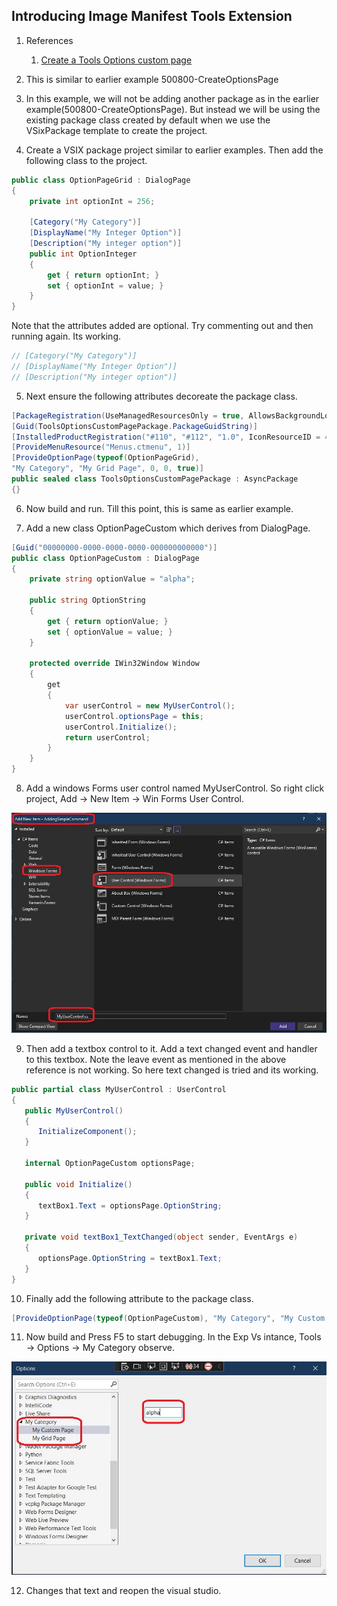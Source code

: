 ## Introducing Image Manifest Tools Extension

1. References 
   1. [Create a Tools Options custom page](https://learn.microsoft.com/en-us/visualstudio/extensibility/creating-an-options-page#create-a-tools-options-custom-page)

2. This is similar to earlier example 500800-CreateOptionsPage

3. In this example, we will not be adding another package as in the earlier example(500800-CreateOptionsPage). But instead we will be using the existing package class created by default when we use the VSixPackage template to create the project.  

4. Create a VSIX package project similar to earlier examples. Then add the following class to the project.
```cs
public class OptionPageGrid : DialogPage
{
    private int optionInt = 256;

    [Category("My Category")]
    [DisplayName("My Integer Option")]
    [Description("My integer option")]
    public int OptionInteger
    {
        get { return optionInt; }
        set { optionInt = value; }
    }
}
```

Note that the attributes added are optional. Try commenting out and then running again. Its working.

```cs
// [Category("My Category")]
// [DisplayName("My Integer Option")]
// [Description("My integer option")]
```

5. Next ensure the following attributes decoreate the package class.

```cs
[PackageRegistration(UseManagedResourcesOnly = true, AllowsBackgroundLoading = true)]
[Guid(ToolsOptionsCustomPagePackage.PackageGuidString)]
[InstalledProductRegistration("#110", "#112", "1.0", IconResourceID = 400)]
[ProvideMenuResource("Menus.ctmenu", 1)]
[ProvideOptionPage(typeof(OptionPageGrid),
"My Category", "My Grid Page", 0, 0, true)]
public sealed class ToolsOptionsCustomPagePackage : AsyncPackage
{}
```

6. Now build and run. Till this point, this is same as earlier example. 

7. Add a new class OptionPageCustom which derives from DialogPage. 
```cs
[Guid("00000000-0000-0000-0000-000000000000")]
public class OptionPageCustom : DialogPage
{
    private string optionValue = "alpha";

    public string OptionString
    {
        get { return optionValue; }
        set { optionValue = value; }
    }

    protected override IWin32Window Window
    {
        get
        {
            var userControl = new MyUserControl();
            userControl.optionsPage = this;
            userControl.Initialize();
            return userControl;
        }
    }
}
```

8. Add a windows Forms user control named MyUserControl. So right click project, Add -> New Item -> Win Forms User Control.

![New Windws Forms User Control](./images/49_50AddNewItemWindFormUserControl.jpg)

9.  Then add a textbox control to it. Add a text changed event and handler to this textbox. Note the leave event as mentioned in the above reference is not working. So here text changed is tried and its working.
```cs
public partial class MyUserControl : UserControl
{
   public MyUserControl()
   {
      InitializeComponent();
   }

   internal OptionPageCustom optionsPage;

   public void Initialize()
   {
      textBox1.Text = optionsPage.OptionString;
   }

   private void textBox1_TextChanged(object sender, EventArgs e)
   {
      optionsPage.OptionString = textBox1.Text;
   }
}
```

10.  Finally add the following attribute to the package class.
```cs
[ProvideOptionPage(typeof(OptionPageCustom), "My Category", "My Custom Page", 0, 0, true)]
```

11.   Now build and Press F5 to start debugging. In the Exp Vs intance, Tools -> Options -> My Category observe.

![Tools Options](./images/50_50CustomOption.jpg)

12. Changes that text and reopen the visual studio. 

